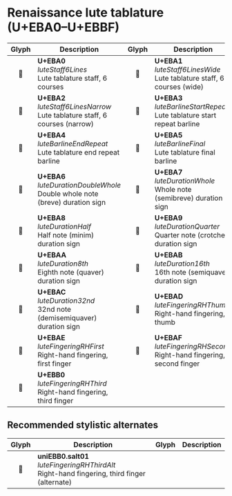 Renaissance lute tablature (U+EBA0–U+EBBF)
==========================================

| **Glyph** | **Description** | **Glyph** | **Description**
| :-------: | --------------- | :-------: | ---------------
|<span class="bravura_large">&#xeba0;</span> | **U+EBA0**<br/>*luteStaff6Lines*<br/>Lute tablature staff, 6 courses | <span class="bravura_large">&#xeba1;</span> | **U+EBA1**<br/>*luteStaff6LinesWide*<br/>Lute tablature staff, 6 courses (wide)
|<span class="bravura_large">&#xeba2;</span> | **U+EBA2**<br/>*luteStaff6LinesNarrow*<br/>Lute tablature staff, 6 courses (narrow) | <span class="bravura_large">&#xeba3;</span> | **U+EBA3**<br/>*luteBarlineStartRepeat*<br/>Lute tablature start repeat barline
|<span class="bravura_large">&#xeba4;</span> | **U+EBA4**<br/>*luteBarlineEndRepeat*<br/>Lute tablature end repeat barline | <span class="bravura_large">&#xeba5;</span> | **U+EBA5**<br/>*luteBarlineFinal*<br/>Lute tablature final barline
|<span class="bravura_large">&#xeba6;</span> | **U+EBA6**<br/>*luteDurationDoubleWhole*<br/>Double whole note (breve) duration sign | <span class="bravura_large">&#xeba7;</span> | **U+EBA7**<br/>*luteDurationWhole*<br/>Whole note (semibreve) duration sign
|<span class="bravura_large">&#xeba8;</span> | **U+EBA8**<br/>*luteDurationHalf*<br/>Half note (minim) duration sign | <span class="bravura_large">&#xeba9;</span> | **U+EBA9**<br/>*luteDurationQuarter*<br/>Quarter note (crotchet) duration sign
|<span class="bravura_large">&#xebaa;</span> | **U+EBAA**<br/>*luteDuration8th*<br/>Eighth note (quaver) duration sign | <span class="bravura_large">&#xebab;</span> | **U+EBAB**<br/>*luteDuration16th*<br/>16th note (semiquaver) duration sign
|<span class="bravura_large">&#xebac;</span> | **U+EBAC**<br/>*luteDuration32nd*<br/>32nd note (demisemiquaver) duration sign | <span class="bravura_large">&#xebad;</span> | **U+EBAD**<br/>*luteFingeringRHThumb*<br/>Right-hand fingering, thumb
|<span class="bravura_large">&#xebae;</span> | **U+EBAE**<br/>*luteFingeringRHFirst*<br/>Right-hand fingering, first finger | <span class="bravura_large">&#xebaf;</span> | **U+EBAF**<br/>*luteFingeringRHSecond*<br/>Right-hand fingering, second finger
|<span class="bravura_large">&#xebb0;</span> | **U+EBB0**<br/>*luteFingeringRHThird*<br/>Right-hand fingering, third finger | &nbsp; | &nbsp;

Recommended stylistic alternates
--------------------------------
| **Glyph** | **Description** | **Glyph** | **Description**
| :-------: | --------------- | :-------: | ---------------
|<span class="bravura_large">&#xf44d;</span> | **uniEBB0.salt01**<br/>*luteFingeringRHThirdAlt*<br/>Right-hand fingering, third finger (alternate) | &nbsp; | &nbsp;